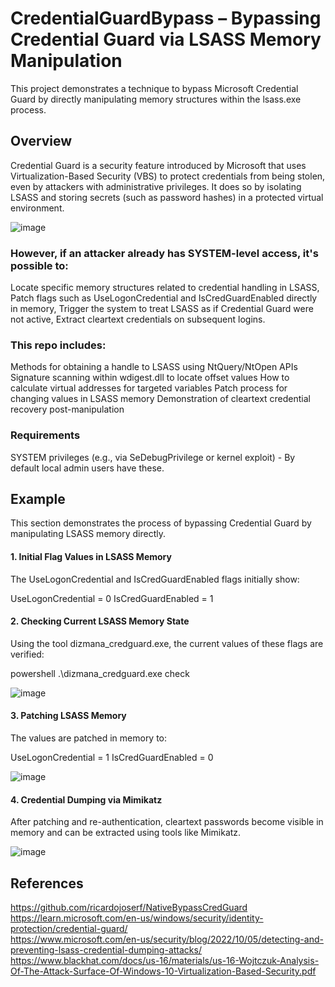# CredentialGuardBypass – Bypassing Credential Guard via LSASS Memory Manipulation
This project demonstrates a technique to bypass Microsoft Credential Guard by directly manipulating memory structures within the lsass.exe process.

## Overview
Credential Guard is a security feature introduced by Microsoft that uses Virtualization-Based Security (VBS) to protect credentials from being stolen, even by attackers with administrative privileges. It does so by isolating LSASS and storing secrets (such as password hashes) in a protected virtual environment.

![image](https://github.com/user-attachments/assets/ef7b3764-67ed-4a9d-898b-4342e1ec94d0)


### However, if an attacker already has SYSTEM-level access, it's possible to:
Locate specific memory structures related to credential handling in LSASS,
Patch flags such as UseLogonCredential and IsCredGuardEnabled directly in memory,
Trigger the system to treat LSASS as if Credential Guard were not active,
Extract cleartext credentials on subsequent logins.

### This repo includes:
Methods for obtaining a handle to LSASS using NtQuery/NtOpen APIs
Signature scanning within wdigest.dll to locate offset values
How to calculate virtual addresses for targeted variables
Patch process for changing values in LSASS memory
Demonstration of cleartext credential recovery post-manipulation

### Requirements
SYSTEM privileges (e.g., via SeDebugPrivilege or kernel exploit) - By default local admin users have these.

## Example
This section demonstrates the process of bypassing Credential Guard by manipulating LSASS memory directly.

#### 1. Initial Flag Values in LSASS Memory
The UseLogonCredential and IsCredGuardEnabled flags initially show:

UseLogonCredential = 0
IsCredGuardEnabled = 1

#### 2. Checking Current LSASS Memory State
Using the tool dizmana_credguard.exe, the current values of these flags are verified:

powershell .\dizmana_credguard.exe check

![image](https://github.com/user-attachments/assets/aea4f76e-218f-4c3f-a75b-c1b16575698a)


#### 3. Patching LSASS Memory
The values are patched in memory to:

UseLogonCredential = 1
IsCredGuardEnabled = 0

![image](https://github.com/user-attachments/assets/cbc5750c-304e-4597-b7e6-57251b0ae7da)

#### 4. Credential Dumping via Mimikatz
After patching and re-authentication, cleartext passwords become visible in memory and can be extracted using tools like Mimikatz.

![image](https://github.com/user-attachments/assets/d8f533e4-d085-481c-bd8e-13a2bc55f904)

## References
https://github.com/ricardojoserf/NativeBypassCredGuard<br>
https://learn.microsoft.com/en-us/windows/security/identity-protection/credential-guard/<br>
https://www.microsoft.com/en-us/security/blog/2022/10/05/detecting-and-preventing-lsass-credential-dumping-attacks/<br>
https://www.blackhat.com/docs/us-16/materials/us-16-Wojtczuk-Analysis-Of-The-Attack-Surface-Of-Windows-10-Virtualization-Based-Security.pdf


